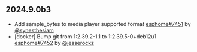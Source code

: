 ## 2024.9.0b3

- Add sample_bytes to media player supported format [esphome#7451](https://github.com/esphome/esphome/pull/7451) by [@synesthesiam](https://github.com/synesthesiam)
- [docker] Bump git from 1:2.39.2-1.1 to 1:2.39.5-0+deb12u1 [esphome#7452](https://github.com/esphome/esphome/pull/7452) by [@jesserockz](https://github.com/jesserockz)

